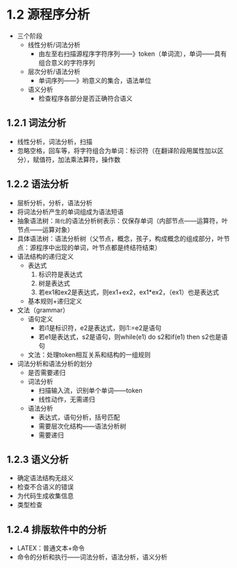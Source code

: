 # 1.2 源程序分析
* 三个阶段
    * 线性分析/词法分析
        * 由左至右扫描源程序字符序列——》token（单词流），单词——具有组合意义的字符序列
    * 层次分析/语法分析
        * 单词序列——》哟意义的集合，语法单位
    * 语义分析
        * 检查程序各部分是否正确符合语义

## 1.2.1 词法分析
* 线性分析，词法分析，扫描
* 忽略空格，回车等，将字符组合为单词：标识符（在翻译阶段用属性加以区分），赋值符，加法乘法算符，操作数

## 1.2.2 语法分析
* 层析分析，分析，语法分析
* 将词法分析产生的单词组成为语法短语
* 抽象语法树：`简化`的语法分析树表示：仅保存单词（内部节点——运算符，叶节点——运算对象）
* 具体语法树：语法分析树（父节点，概念，孩子，构成概念的组成部分，叶节点：源程序中出现的单词，叶节点都是终结符结束）
* 语法结构的递归定义
    * 表达式
        1. 标识符是表达式
        2. 树是表达式
        3. 若ex1和ex2是表达式，则ex1+ex2，ex1*ex2，（ex1）也是表达式
    * 基本规则+递归定义
* 文法（grammar）
    * 语句定义
        * 若i1是标识符，e2是表达式，则i1:=e2是语句
        * 若e1是表达式，s2是语句，则while(e1) do s2和if(e1) then s2也是语句
    * 文法：处理token相互关系和结构的一组规则
* 词法分析和语法分析的划分
    * 是否需要递归
    * 词法分析
        * 扫描输入流，识别单个单词——token
        * 线性动作，无需递归
    * 语法分析
        * 表达式，语句分析，括号匹配
        * 需要层次化结构——语法分析树
        * 需要递归

## 1.2.3 语义分析
* 确定语法结构无歧义
* 检查不合语义的错误
* 为代码生成收集信息
* 类型检查

## 1.2.4 排版软件中的分析
* LATEX：普通文本+命令
* 命令的分析和执行——词法分析，语法分析，语义分析